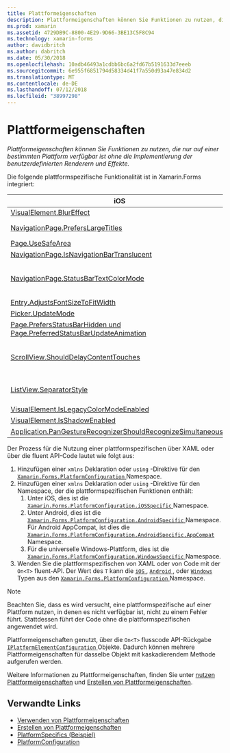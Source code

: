 ```yaml
---
title: Plattformeigenschaften
description: Plattformeigenschaften können Sie Funktionen zu nutzen, die nur auf einer bestimmten Plattform verfügbar ist ohne die Implementierung der benutzerdefinierten Renderern und Effekte.
ms.prod: xamarin
ms.assetid: 4729DB9C-8800-4E29-9D66-3BE13C5F8C94
ms.technology: xamarin-forms
author: davidbritch
ms.author: dabritch
ms.date: 05/30/2018
ms.openlocfilehash: 10adb46493a1cdbb6bc6a2fd67b5191633d7eeeb
ms.sourcegitcommit: 6e955f6851794d58334d41f7a550d93a47e834d2
ms.translationtype: MT
ms.contentlocale: de-DE
ms.lasthandoff: 07/12/2018
ms.locfileid: "38997298"
---
```

# <a name="platform-specifics"></a>Plattformeigenschaften

_Plattformeigenschaften können Sie Funktionen zu nutzen, die nur auf einer bestimmten Plattform verfügbar ist ohne die Implementierung der benutzerdefinierten Renderern und Effekte._

Die folgende plattformspezifische Funktionalität ist in Xamarin.Forms integriert:

|iOS|Android|Windows|
|--- |--- |--- |
|[VisualElement.BlurEffect](~/xamarin-forms/platform/platform-specifics/consuming/ios.md#blur)|[Application.WindowSoftInputModeAdjust](~/xamarin-forms/platform/platform-specifics/consuming/android.md#soft_input_mode)|[Page.ToolbarPlacement](~/xamarin-forms/platform/platform-specifics/consuming/windows.md#toolbar_placement)|
|[NavigationPage.PrefersLargeTitles](~/xamarin-forms/platform/platform-specifics/consuming/ios.md#large_title)|[ListView.IsFastScrollEnabled](~/xamarin-forms/platform/platform-specifics/consuming/android.md#fastscroll)|[MasterDetailPage.CollapsedPaneWidth und MasterDetailPage.CollapseStyle](~/xamarin-forms/platform/platform-specifics/consuming/windows.md#collapsable_navigation_bar)|
|[Page.UseSafeArea](~/xamarin-forms/platform/platform-specifics/consuming/ios.md#safe_area_layout)|[TabbedPage.IsSwipePagingEnabled](~/xamarin-forms/platform/platform-specifics/consuming/android.md#enable_swipe_paging)|[WebView.IsJavaScriptAlertEnabled](~/xamarin-forms/platform/platform-specifics/consuming/windows.md#webview-javascript-alert)
|[NavigationPage.IsNavigationBarTranslucent](~/xamarin-forms/platform/platform-specifics/consuming/ios.md#translucent_navigation_bar)|[VisualElement.Elevation](~/xamarin-forms/platform/platform-specifics/consuming/android.md#elevation)|[SearchBar.IsSpellCheckEnabled](~/xamarin-forms/platform/platform-specifics/consuming/windows.md#searchbar-spellcheck)
|[NavigationPage.StatusBarTextColorMode](~/xamarin-forms/platform/platform-specifics/consuming/ios.md#status_bar_color_mode)|[Application.SendDisappearingEventOnPause Application.SendAppearingEventOnResume und Application.ShouldPreserveKeyboardOnResume](~/xamarin-forms/platform/platform-specifics/consuming/android.md#disable_lifecycle_events)|[InputView.DetectReadingOrderFromContent, Label.DetectReadingOrderFromContent](~/xamarin-forms/platform/platform-specifics/consuming/windows.md#inputview-readingorder)
|[Entry.AdjustsFontSizeToFitWidth](~/xamarin-forms/platform/platform-specifics/consuming/ios.md#adjust_font_size)|[WebView.MixedContentMode](~/xamarin-forms/platform/platform-specifics/consuming/android.md#webview-mixed-content)|[VisualElement.IsLegacyColorModeEnabled](~/xamarin-forms/platform/platform-specifics/consuming/windows.md#legacy-color-mode)|
|[Picker.UpdateMode](~/xamarin-forms/platform/platform-specifics/consuming/ios.md#picker_update_mode)|[Entry.ImeOptions](~/xamarin-forms/platform/platform-specifics/consuming/android.md#entry-imeoptions)|[ListView.SelectionMode](~/xamarin-forms/platform/platform-specifics/consuming/windows.md#listview-selectionmode)|
|[Page.PrefersStatusBarHidden und Page.PreferredStatusBarUpdateAnimation](~/xamarin-forms/platform/platform-specifics/consuming/ios.md#set_status_bar_visibility)|[VisualElement.IsLegacyColorModeEnabled](~/xamarin-forms/platform/platform-specifics/consuming/android.md#legacy-color-mode)|[TabbedPage.HeaderIconsEnabled und TabbedPage.HeaderIconsSize](~/xamarin-forms/platform/platform-specifics/consuming/windows.md#tabbedpage-icons)|
|[ScrollView.ShouldDelayContentTouches](~/xamarin-forms/platform/platform-specifics/consuming/ios.md#delay_content_touches)|[Button.UseDefaultPadding und Button.UseDefaultShadow](~/xamarin-forms/platform/platform-specifics/consuming/android.md#button-padding-shadow)|[VisualElement.AccessKey, VisualElement.AccessKeyPlacement, VisualElement.AccessKeyHorizontalOffset und VisualElement.AccessKeyVerticalOffset](~/xamarin-forms/platform/platform-specifics/consuming/windows.md#visualelement-accesskeys)|
|[ListView.SeparatorStyle](~/xamarin-forms/platform/platform-specifics/consuming/ios.md#listview-separatorstyle)|[TabbedPage.ToolbarPlacement TabbedPage.BarItemColor und TabbedPage.BarSelectedItemColor](~/xamarin-forms/platform/platform-specifics/consuming/android.md#tabbedpage-toolbar)|
|[VisualElement.IsLegacyColorModeEnabled](~/xamarin-forms/platform/platform-specifics/consuming/ios.md#legacy-color-mode)|
|[VisualElement.IsShadowEnabled](~/xamarin-forms/platform/platform-specifics/consuming/ios.md#drop-shadow)|
|[Application.PanGestureRecognizerShouldRecognizeSimultaneously](~/xamarin-forms/platform/platform-specifics/consuming/ios.md#simultaneous-pan-gesture)|

Der Prozess für die Nutzung einer plattformspezifischen über XAML oder über die fluent API-Code lautet wie folgt aus:

1. Hinzufügen einer `xmlns` Deklaration oder `using` -Direktive für den [ `Xamarin.Forms.PlatformConfiguration` ](xref:Xamarin.Forms.PlatformConfiguration) Namespace.
1. Hinzufügen einer `xmlns` Deklaration oder `using` -Direktive für den Namespace, der die plattformspezifischen Funktionen enthält:
    1. Unter iOS, dies ist die [ `Xamarin.Forms.PlatformConfiguration.iOSSpecific` ](xref:Xamarin.Forms.PlatformConfiguration.iOSSpecific) Namespace.
    1. Unter Android, dies ist die [ `Xamarin.Forms.PlatformConfiguration.AndroidSpecific` ](xref:Xamarin.Forms.PlatformConfiguration.AndroidSpecific) Namespace. Für Android AppCompat, ist dies die [ `Xamarin.Forms.PlatformConfiguration.AndroidSpecific.AppCompat` ](xref:Xamarin.Forms.PlatformConfiguration.AndroidSpecific.AppCompat) Namespace.
    1. Für die universelle Windows-Plattform, dies ist die [ `Xamarin.Forms.PlatformConfiguration.WindowsSpecific` ](xref:Xamarin.Forms.PlatformConfiguration.WindowsSpecific) Namespace.
1. Wenden Sie die plattformspezifischen von XAML oder von Code mit der `On<T>` fluent-API. Der Wert des `T` kann die [ `iOS` ](xref:Xamarin.Forms.PlatformConfiguration.iOS), [ `Android` ](xref:Xamarin.Forms.PlatformConfiguration.Android), oder [ `Windows` ](xref:Xamarin.Forms.PlatformConfiguration.Windows) Typen aus den [ `Xamarin.Forms.PlatformConfiguration` ](xref:Xamarin.Forms.PlatformConfiguration) Namespace.

> [!NOTE]
> Beachten Sie, dass es wird versucht, eine plattformspezifische auf einer Plattform nutzen, in denen es nicht verfügbar ist, nicht zu einem Fehler führt. Stattdessen führt der Code ohne die plattformspezifischen angewendet wird.

Plattformeigenschaften genutzt, über die `On<T>` flusscode API-Rückgabe [ `IPlatformElementConfiguration` ](xref:Xamarin.Forms.IPlatformElementConfiguration`2) Objekte. Dadurch können mehrere Plattformeigenschaften für dasselbe Objekt mit kaskadierendem Methode aufgerufen werden.

Weitere Informationen zu Plattformeigenschaften, finden Sie unter [nutzen Plattformeigenschaften](~/xamarin-forms/platform/platform-specifics/consuming/index.md) und [Erstellen von Plattformeigenschaften](~/xamarin-forms/platform/platform-specifics/creating.md).


## <a name="related-links"></a>Verwandte Links

- [Verwenden von Plattformeigenschaften](~/xamarin-forms/platform/platform-specifics/consuming/index.md)
- [Erstellen von Plattformeigenschaften](~/xamarin-forms/platform/platform-specifics/creating.md)
- [PlatformSpecifics (Beispiel)](https://developer.xamarin.com/samples/xamarin-forms/userinterface/platformspecifics/)
- [PlatformConfiguration](xref:Xamarin.Forms.PlatformConfiguration)
